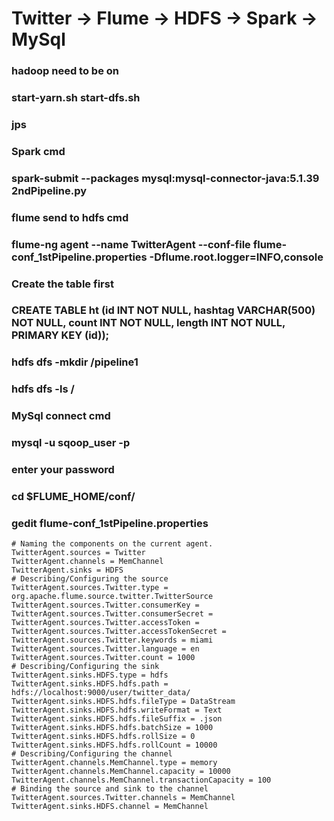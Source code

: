 # Twitter -> Flume -> HDFS -> Spark -> MySql

### hadoop need to be on
### start-yarn.sh start-dfs.sh
### jps
### Spark cmd
### spark-submit --packages mysql:mysql-connector-java:5.1.39 2ndPipeline.py
### flume send to hdfs cmd
### flume-ng agent --name TwitterAgent --conf-file flume-conf_1stPipeline.properties -Dflume.root.logger=INFO,console
### Create the table first
### CREATE TABLE ht (id INT NOT NULL, hashtag VARCHAR(500) NOT NULL, count INT NOT NULL, length INT NOT NULL, PRIMARY KEY (id));
### hdfs dfs -mkdir /pipeline1
### hdfs dfs -ls /
### MySql connect cmd
### mysql -u sqoop_user -p
### enter your password

### cd $FLUME_HOME/conf/
### gedit flume-conf_1stPipeline.properties
```
# Naming the components on the current agent. 
TwitterAgent.sources = Twitter 
TwitterAgent.channels = MemChannel 
TwitterAgent.sinks = HDFS
# Describing/Configuring the source 
TwitterAgent.sources.Twitter.type = org.apache.flume.source.twitter.TwitterSource
TwitterAgent.sources.Twitter.consumerKey = 
TwitterAgent.sources.Twitter.consumerSecret = 
TwitterAgent.sources.Twitter.accessToken = 
TwitterAgent.sources.Twitter.accessTokenSecret =
TwitterAgent.sources.Twitter.keywords = miami
TwitterAgent.sources.Twitter.language = en
TwitterAgent.sources.Twitter.count = 1000
# Describing/Configuring the sink 
TwitterAgent.sinks.HDFS.type = hdfs 
TwitterAgent.sinks.HDFS.hdfs.path = hdfs://localhost:9000/user/twitter_data/
TwitterAgent.sinks.HDFS.hdfs.fileType = DataStream 
TwitterAgent.sinks.HDFS.hdfs.writeFormat = Text
TwitterAgent.sinks.HDFS.hdfs.fileSuffix = .json 
TwitterAgent.sinks.HDFS.hdfs.batchSize = 1000
TwitterAgent.sinks.HDFS.hdfs.rollSize = 0 
TwitterAgent.sinks.HDFS.hdfs.rollCount = 10000 
# Describing/Configuring the channel 
TwitterAgent.channels.MemChannel.type = memory 
TwitterAgent.channels.MemChannel.capacity = 10000 
TwitterAgent.channels.MemChannel.transactionCapacity = 100
# Binding the source and sink to the channel 
TwitterAgent.sources.Twitter.channels = MemChannel
TwitterAgent.sinks.HDFS.channel = MemChannel 
```